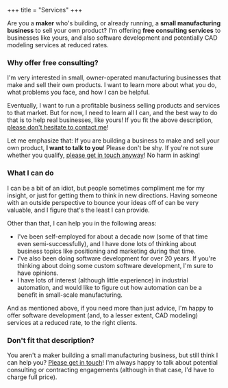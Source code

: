 +++
title = "Services"
+++

Are you a **maker** who's building, or already running, a **small manufacturing business** to sell your own product? I'm offering **free consulting services** to businesses like yours, and also software development and potentially CAD modeling services at reduced rates.


### Why offer free consulting?

I'm very interested in small, owner-operated manufacturing businesses that make and sell their own products. I want to learn more about what you do, what problems you face, and how I can be helpful.

Eventually, I want to run a profitable business selling products and services to that market. But for now, I need to learn all I can, and the best way to do that is to help real businesses, like yours! If you fit the above description, [please don't hesitate to contact me](/contact)!

Let me emphasize that: If you are building a business to make and sell your own product, **I want to talk to you**! Please don't be shy. If you're not sure whether you qualify, [please get in touch anyway](/contact)! No harm in asking!


### What I can do

I can be a bit of an idiot, but people sometimes compliment me for my insight, or just for getting them to think in new directions. Having someone with an outside perspective to bounce your ideas off of can be very valuable, and I figure that's the least I can provide.

Other than that, I can help you in the following areas:

- I've been self-employed for about a decade now (some of that time even semi-successfully), and I have done lots of thinking about business topics like positioning and marketing during that time.
- I've also been doing software development for over 20 years. If you're thinking about doing some custom software development, I'm sure to have opinions.
- I have lots of interest (although little experience) in industrial automation, and would like to figure out how automation can be a benefit in small-scale manufacturing.

And as mentioned above, if you need more than just advice, I'm happy to offer software development (and, to a lesser extent, CAD modeling) services at a reduced rate, to the right clients.


### Don't fit that description?

You aren't a maker building a small manufacturing business, but still think I can help you? [Please get in touch](/contact)! I'm always happy to talk about potential consulting or contracting engagements (although in that case, I'd have to charge full price).
